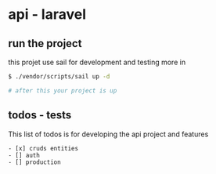 # api - laravel

## run the project 
this projet use sail for development and testing more in 

``` bash
$ ./vendor/scripts/sail up -d 

# after this your project is up
```

## todos - tests
This list of todos is for developing the api project and features

    - [x] cruds entities
    - [] auth
    - [] production





